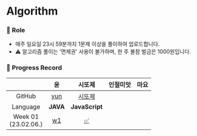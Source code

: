 # Algorithm

### 📍 Role

- 매주 일요일 23시 59분까지 1문제 이상을 풀이하여 업로드합니다.
- ⚠️ 알고리즘 풀이는 '면제권' 사용이 불가하며, 한 주 불참 벌금은 1000원입니다.

### 📍 Progress Record

|                         |                                         윤                                          |                                                    시또제                                                     | 인절미맛 | 마요 |
| :---------------------: | :---------------------------------------------------------------------------------: | :-----------------------------------------------------------------------------------------------------------: | :------: | :--: |
|         GitHub          |                         [yun](https://github.com/yunji1201)                         |                                     [시또제](https://github.com/leesiyun)                                     |          |      |
|        Language         |                                      **JAVA**                                       |                                                **JavaScript**                                                 |          |      |
| Week 01</br>(23.02.06.) | [w1](https://github.com/get-into-the-coding-field/Algorithm/tree/main/%EC%9C%A4/w1) | [✅](https://github.com/get-into-the-coding-field/Algorithm/tree/main/시또제/hackerRank/electronics-shop.mdx) |          |
